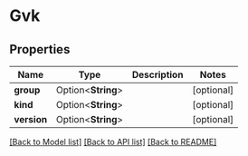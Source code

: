 # Gvk

## Properties

Name | Type | Description | Notes
------------ | ------------- | ------------- | -------------
**group** | Option<**String**> |  | [optional]
**kind** | Option<**String**> |  | [optional]
**version** | Option<**String**> |  | [optional]

[[Back to Model list]](../README.md#documentation-for-models) [[Back to API list]](../README.md#documentation-for-api-endpoints) [[Back to README]](../README.md)


